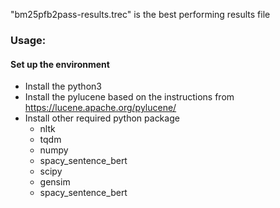 "bm25pfb2pass-results.trec" is the best performing results file


### Usage:
#### Set up the environment
- Install the python3
- Install the pylucene based on the instructions from https://lucene.apache.org/pylucene/
- Install other required python package
    - nltk
    - tqdm
    - numpy
    - spacy_sentence_bert
    - scipy
    - gensim
    - spacy_sentence_bert
    